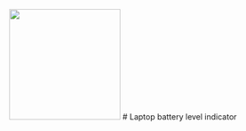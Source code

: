 <img src="https://cdn-icons-png.flaticon.com/512/664/664886.png" width=200 height =200>
# Laptop battery level indicator 
